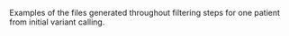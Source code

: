 Examples of the files generated throughout filtering steps for one patient from initial variant calling.
